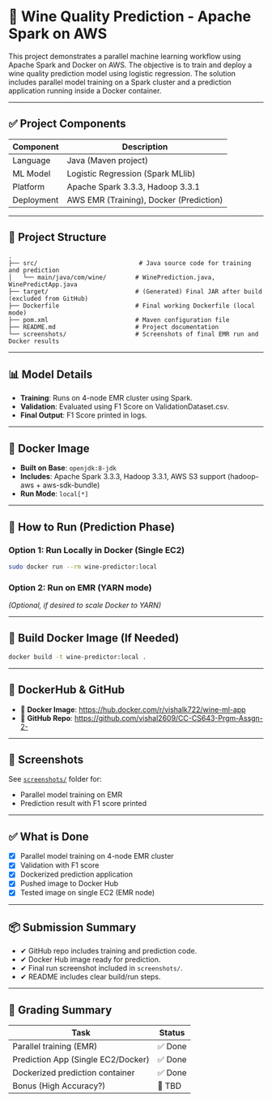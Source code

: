 # 🍷 Wine Quality Prediction - Apache Spark on AWS

This project demonstrates a parallel machine learning workflow using Apache Spark and Docker on AWS. The objective is to train and deploy a wine quality prediction model using logistic regression. The solution includes parallel model training on a Spark cluster and a prediction application running inside a Docker container.

---

## ✅ Project Components

| Component | Description |
|----------|-------------|
| Language | Java (Maven project) |
| ML Model | Logistic Regression (Spark MLlib) |
| Platform | Apache Spark 3.3.3, Hadoop 3.3.1 |
| Deployment | AWS EMR (Training), Docker (Prediction) |

---

## 🔧 Project Structure

```
.
├── src/                            # Java source code for training and prediction
│   └── main/java/com/wine/        # WinePrediction.java, WinePredictApp.java
├── target/                        # (Generated) Final JAR after build (excluded from GitHub)
├── Dockerfile                     # Final working Dockerfile (local mode)
├── pom.xml                        # Maven configuration file
├── README.md                      # Project documentation
└── screenshots/                   # Screenshots of final EMR run and Docker results
```

---

## 📊 Model Details

- **Training**: Runs on 4-node EMR cluster using Spark.
- **Validation**: Evaluated using F1 Score on ValidationDataset.csv.
- **Final Output**: F1 Score printed in logs.

---

## 🐳 Docker Image

- **Built on Base**: `openjdk:8-jdk`
- **Includes**: Apache Spark 3.3.3, Hadoop 3.3.1, AWS S3 support (hadoop-aws + aws-sdk-bundle)
- **Run Mode**: `local[*]`

---

## 🚀 How to Run (Prediction Phase)

### Option 1: Run Locally in Docker (Single EC2)
```bash
sudo docker run --rm wine-predictor:local
```

### Option 2: Run on EMR (YARN mode)
*(Optional, if desired to scale Docker to YARN)*

---

## 🧱 Build Docker Image (If Needed)
```bash
docker build -t wine-predictor:local .
```

---

## 📁 DockerHub & GitHub

- 🔗 **Docker Image**: https://hub.docker.com/r/vishalk722/wine-ml-app
- 🔗 **GitHub Repo**: https://github.com/vishal2609/CC-CS643-Prgm-Assgn-2-

---

## 📸 Screenshots

See [`screenshots/`](./screenshots) folder for:
- Parallel model training on EMR
- Prediction result with F1 score printed

---

## ✅ What is Done

- [x] Parallel model training on 4-node EMR cluster
- [x] Validation with F1 score
- [x] Dockerized prediction application
- [x] Pushed image to Docker Hub
- [x] Tested image on single EC2 (EMR node)

---

## 📦 Submission Summary

- ✔ GitHub repo includes training and prediction code.
- ✔ Docker Hub image ready for prediction.
- ✔ Final run screenshot included in `screenshots/`.
- ✔ README includes clear build/run steps.

---

## 🏁 Grading Summary

| Task                                 | Status  |
|--------------------------------------|---------|
| Parallel training (EMR)              | ✅ Done |
| Prediction App (Single EC2/Docker)   | ✅ Done |
| Dockerized prediction container      | ✅ Done |
| Bonus (High Accuracy?)               | 🎯 TBD  |